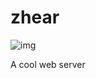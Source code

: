 # zhear


![img](https://user-images.githubusercontent.com/18637307/96243071-cfe15080-0fd6-11eb-81aa-172afb10a6fc.png)

A cool web server

